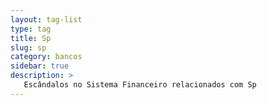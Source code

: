 ```yaml
---
layout: tag-list
type: tag
title: Sp
slug: sp
category: bancos
sidebar: true
description: >
   Escândalos no Sistema Financeiro relacionados com Sp
---
```

